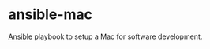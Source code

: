 # ansible-mac

[Ansible](https://www.ansible.com) playbook to setup a Mac for software development.
